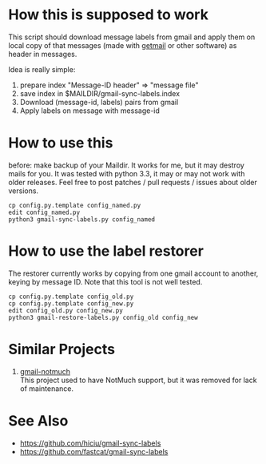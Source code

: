 How this is supposed to work
============================

This script should download message labels from gmail and apply them on
local copy of that messages (made with
[getmail](http://pyropus.ca/software/getmail/) or other software) as header
in messages.

Idea is really simple:

1. prepare index "Message-ID header" => "message file"
2. save index in $MAILDIR/gmail-sync-labels.index
3. Download (message-id, labels) pairs from gmail
4. Apply labels on message with message-id

How to use this
=============

before: make backup of your Maildir.  It works for me, but it may destroy
mails for you.  It was tested with python 3.3, it may or may not work with
older releases.  Feel free to post patches / pull requests / issues about
older versions.

    cp config.py.template config_named.py
    edit config_named.py
    python3 gmail-sync-labels.py config_named

How to use the label restorer
=============================

The restorer currently works by copying from one gmail account to another,
keying by message ID.  Note that this tool is not well tested.

    cp config.py.template config_old.py
    cp config.py.template config_new.py
    edit config_old.py config_new.py
    python3 gmail-restore-labels.py config_old config_new

Similar Projects
================

1. [gmail-notmuch](http://git.zx2c4.com/gmail-notmuch/)
   <br/>This project used to have NotMuch support, but it was removed for lack of maintenance.

See Also
=============
* https://github.com/hiciu/gmail-sync-labels
* https://github.com/fastcat/gmail-sync-labels
